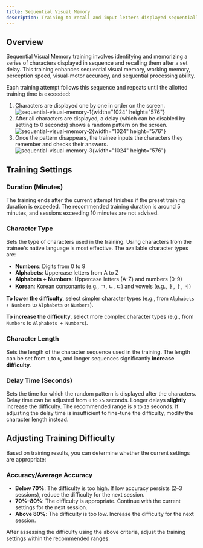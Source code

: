 ```yaml
---
title: Sequential Visual Memory
description: Training to recall and input letters displayed sequentially
---
```


## Overview

Sequential Visual Memory training involves identifying and memorizing a series of characters displayed in sequence and recalling them after a set delay. This training enhances sequential visual memory, working memory, perception speed, visual-motor accuracy, and sequential processing ability.

Each training attempt follows this sequence and repeats until the allotted training time is exceeded:

1. Characters are displayed one by one in order on the screen.  
   ![sequential-visual-memory-1](/sequential-visual-memory-1.png){width="1024" height="576"}
2. After all characters are displayed, a delay (which can be disabled by setting to 0 seconds) shows a random pattern on the screen.  
   ![sequential-visual-memory-2](/sequential-visual-memory-2.png){width="1024" height="576"}
3. Once the pattern disappears, the trainee inputs the characters they remember and checks their answers.  
   ![sequential-visual-memory-3](/sequential-visual-memory-3.png){width="1024" height="576"}

## Training Settings

### Duration (Minutes)

The training ends after the current attempt finishes if the preset training duration is exceeded. The recommended training duration is around 5 minutes, and sessions exceeding 10 minutes are not advised.

### Character Type

Sets the type of characters used in the training. Using characters from the trainee's native language is most effective. The available character types are:

- **Numbers**: Digits from 0 to 9
- **Alphabets**: Uppercase letters from A to Z
- **Alphabets + Numbers**: Uppercase letters (A-Z) and numbers (0-9)
- **Korean**: Korean consonants (e.g., ㄱ, ㄴ, ㄷ) and vowels (e.g., ㅏ, ㅑ, ㅓ)

**To lower the difficulty**, select simpler character types (e.g., from `Alphabets + Numbers` to `Alphabets` or `Numbers`).

**To increase the difficulty**, select more complex character types (e.g., from `Numbers` to `Alphabets + Numbers`).

### Character Length

Sets the length of the character sequence used in the training. The length can be set from `1` to `6`, and longer sequences significantly **increase difficulty**.

### Delay Time (Seconds)

Sets the time for which the random pattern is displayed after the characters. Delay time can be adjusted from `0` to `25` seconds. Longer delays **slightly** increase the difficulty. The recommended range is `0` to `15` seconds. If adjusting the delay time is insufficient to fine-tune the difficulty, modify the character length instead.

## Adjusting Training Difficulty

Based on training results, you can determine whether the current settings are appropriate:

### Accuracy/Average Accuracy

- **Below 70%**: The difficulty is too high. If low accuracy persists (2–3 sessions), reduce the difficulty for the next session.
- **70%–80%**: The difficulty is appropriate. Continue with the current settings for the next session.
- **Above 80%**: The difficulty is too low. Increase the difficulty for the next session.

After assessing the difficulty using the above criteria, adjust the training settings within the recommended ranges.
